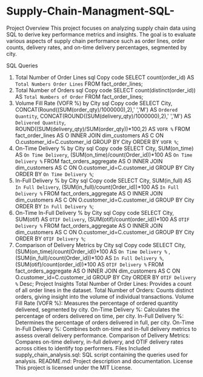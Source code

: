 # Supply-Chain-Managment-SQL-

Project Overview
This project focuses on analyzing supply chain data using SQL to derive key performance metrics and insights. The goal is to evaluate various aspects of supply chain performance such as order lines, order counts, delivery rates, and on-time delivery percentages, segmented by city.

SQL Queries
1. Total Number of Order Lines
sql
Copy code
SELECT count(order_id) AS `Total Numbers Order Lines`
FROM fact_order_lines;
2. Total Number of Orders
sql
Copy code
SELECT count(distinct(order_id)) AS `Total Numbers of Order`
FROM fact_order_lines;
3. Volume Fill Rate (VOFR %) by City
sql
Copy code
SELECT City,
       CONCAT(Round((SUM(order_qty)/1000000),2),' ','M') AS `Ordered Quantity`,
       CONCAT(ROUND((SUM(delivery_qty)/1000000),2),' ','M') AS `Delivered Quantity`,
       ROUND((SUM(delivery_qty)/SUM(order_qty))*100,2) AS `VOFR %`
FROM fact_order_lines AS O
INNER JOIN dim_customers AS C
    ON O.customer_id=C.customer_id
GROUP BY City
ORDER BY `VOFR %`;
4. On-Time Delivery % by City
sql
Copy code
SELECT City,
       SUM(on_time) AS `On Time Delivery`,
       (SUM(on_time)/count(Order_id))*100 AS `On Time Delivery %` 
FROM fact_orders_aggregate AS O
INNER JOIN dim_customers AS C
    ON O.customer_id=C.customer_id
GROUP BY City
ORDER BY `On Time Delivery %`;
5. In-Full Delivery % by City
sql
Copy code
SELECT City,
       SUM(in_full) AS `In Full Delivery`,
       (SUM(in_full)/count(Order_id))*100 AS `In Full Delivery %` 
FROM fact_orders_aggregate AS O
INNER JOIN dim_customers AS C
    ON O.customer_id=C.customer_id
GROUP BY City
ORDER BY `In Full Delivery %`;
6. On-Time In-Full Delivery % by City
sql
Copy code
SELECT City,
       SUM(otif) AS `OTIF Delivery`,
       (SUM(otif)/count(order_id))*100 AS `OTIF Delivery %`
FROM fact_orders_aggregate AS O
INNER JOIN dim_customers AS C
    ON O.customer_id=C.customer_id
GROUP BY City
ORDER BY `OTIF Delivery %`;
7. Comparison of Delivery Metrics by City
sql
Copy code
SELECT City,
       (SUM(on_time)/count(Order_id))*100 AS `On Time Delivery %` ,
       (SUM(in_full)/count(Order_id))*100 AS `In Full Delivery %`,
       (SUM(otif)/count(order_id))*100 AS `OTIF Delivery %`
FROM fact_orders_aggregate AS O
INNER JOIN dim_customers AS C
    ON O.customer_id=C.customer_id
GROUP BY City
ORDER BY `OTIF Delivery %` Desc;
Project Insights
Total Number of Order Lines: Provides a count of all order lines in the dataset.
Total Number of Orders: Counts distinct orders, giving insight into the volume of individual transactions.
Volume Fill Rate (VOFR %): Measures the percentage of ordered quantity delivered, segmented by city.
On-Time Delivery %: Calculates the percentage of orders delivered on time, per city.
In-Full Delivery %: Determines the percentage of orders delivered in full, per city.
On-Time In-Full Delivery %: Combines both on-time and in-full delivery metrics to assess overall delivery performance.
Comparison of Delivery Metrics: Compares on-time delivery, in-full delivery, and OTIF delivery rates across cities to identify top performers.
Files Included
supply_chain_analysis.sql: SQL script containing the queries used for analysis.
README.md: Project description and documentation.
License
This project is licensed under the MIT License.
